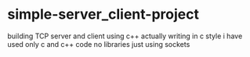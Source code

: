 # simple-server_client-project
building TCP server and client using c++ actually writing in c style i have used only c and c++ code no libraries just using sockets   
